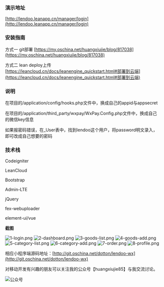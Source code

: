 ### 演示地址

[http://lendoo.leanapp.cn/manager/login](http://lendoo.leanapp.cn/manager/login)

### 安装指南

方式一 git部署
[https://my.oschina.net/huangxiujie/blog/817038](https://my.oschina.net/huangxiujie/blog/817038)

方式二 lean deploy上传
[https://leancloud.cn/docs/leanengine_quickstart.html#部署到云端](https://leancloud.cn/docs/leanengine_quickstart.html#部署到云端)

### 说明

在项目的/application/config/hooks.php文件中，换成自己的appid与appsecret

在项目的/application/third_party/wxpay/WxPay.Config.php文件中，换成自己的微信key信息

如果报密码错误，在_User表中，找到lendoo这个用户，将password明文录入，即可改成自己想要的密码

### 技术栈

Codeigniter

LeanCloud

Bootstrap

Admin-LTE

jQuery

fex-webuploader

element-ui/vue

**截图**

![1-login.png](http://upload-images.jianshu.io/upload_images/2599324-55a404dac3c01799.png?imageMogr2/auto-orient/strip%7CimageView2/2/w/1240)
![2-dashboard.png](http://upload-images.jianshu.io/upload_images/2599324-95eaf7c4ad526974.png?imageMogr2/auto-orient/strip%7CimageView2/2/w/1240)
![3-goods-list.png](http://upload-images.jianshu.io/upload_images/2599324-8cc65415305ff312.png?imageMogr2/auto-orient/strip%7CimageView2/2/w/1240)
![4-goods-add.png](http://upload-images.jianshu.io/upload_images/2599324-629b145f9364a2bc.png?imageMogr2/auto-orient/strip%7CimageView2/2/w/1240)
![5-category-list.png](http://upload-images.jianshu.io/upload_images/2599324-d1d443f9a629f379.png?imageMogr2/auto-orient/strip%7CimageView2/2/w/1240)
![6-category-add.png](http://upload-images.jianshu.io/upload_images/2599324-4de4d7726d4d8f38.png?imageMogr2/auto-orient/strip%7CimageView2/2/w/1240)
![7-order.png](http://upload-images.jianshu.io/upload_images/2599324-d19908ef40000325.png?imageMogr2/auto-orient/strip%7CimageView2/2/w/1240)
![8-profile.png](http://upload-images.jianshu.io/upload_images/2599324-e70bd2dbdec0c616.png?imageMogr2/auto-orient/strip%7CimageView2/2/w/1240)

相应小程序端源码地址：[http://git.oschina.net/dotton/lendoo-wx](http://git.oschina.net/dotton/lendoo-wx)

对移动开发有兴趣的朋友可以关注我的公众号【huangxiujie85】与我交流讨论。

![公众号](https://static.oschina.net/uploads/img/201610/07111145_qD6d.jpg "二维码")